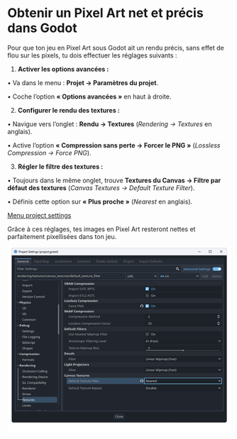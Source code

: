 # **Obtenir un Pixel Art net et précis dans Godot**

Pour que ton jeu en Pixel Art sous Godot ait un rendu précis, sans effet de flou sur les pixels, tu dois effectuer les réglages suivants :

1. **Activer les options avancées :**

• Va dans le menu : **Projet → Paramètres du projet**.

• Coche l’option **« Options avancées »** en haut à droite.

2. **Configurer le rendu des textures :**

• Navigue vers l’onglet : **Rendu → Textures** (*Rendering → Textures* en anglais).

• Active l’option **« Compression sans perte → Forcer le PNG »** (*Lossless Compression → Force PNG*).

3. **Régler le filtre des textures :**

• Toujours dans le même onglet, trouve **Textures du Canvas → Filtre par défaut des textures** (*Canvas Textures → Default Texture Filter*).

• Définis cette option sur **« Plus proche »** (*Nearest* en anglais).

[Menu project settings](/Users/lefebvreremy/Library/CloudStorage/Dropbox/octarine/godot_tuto/Godot_tuto/img/crisp_img.png "simple caption")

Grâce à ces réglages, tes images en Pixel Art resteront nettes et parfaitement pixellisées dans ton jeu.

![](./img/crisp_img.png)